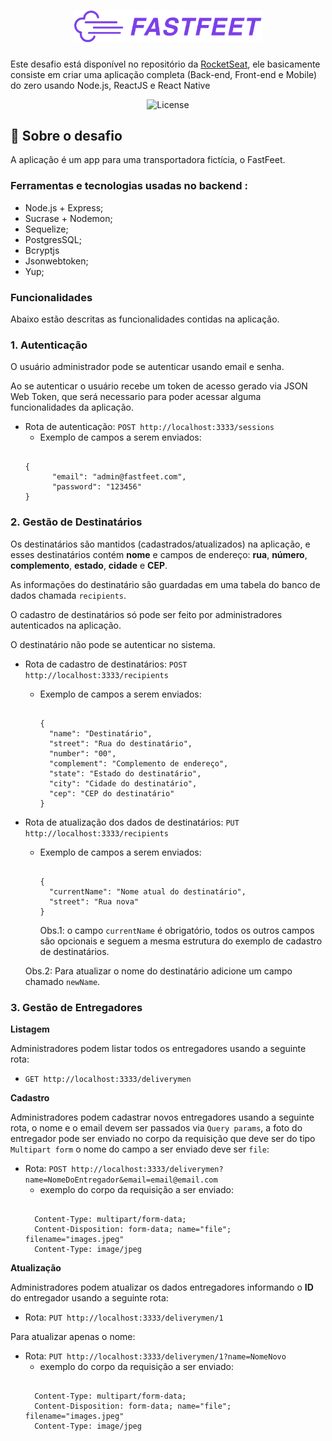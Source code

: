 <h1 align="center">
  <img alt="FastFeet Logo" title="Fastfeet" src=".github/logo.png" width="300px" />
</h1>

<p>Este desafio está disponível no repositório da <a href="https://github.com/Rocketseat">RocketSeat</a>, ele basicamente consiste em criar uma aplicação completa (Back-end, Front-end e Mobile) do zero usando Node.js, ReactJS e React Native</p>

<p align="center">
  <img alt="License" src="https://img.shields.io/badge/license-MIT-%2304D361">
</p>

## :rocket: Sobre o desafio

A aplicação é um app para uma transportadora fictícia, o FastFeet.

### **Ferramentas e tecnologias usadas no backend :**

- Node.js + Express;
- Sucrase + Nodemon;
- Sequelize;
- PostgresSQL;
- Bcryptjs
- Jsonwebtoken;
- Yup;

### **Funcionalidades**

Abaixo estão descritas as funcionalidades contidas na aplicação.

### **1. Autenticação**

O usuário administrador pode se autenticar usando email e senha.

Ao se autenticar o usuário recebe um token de acesso gerado via JSON Web Token, que será necessario para poder acessar alguma funcionalidades da aplicação.

- Rota de autenticação: `POST http://localhost:3333/sessions`
  - Exemplo de campos a serem enviados:
  <pre><code>
  {
  		"email": "admin@fastfeet.com",
  		"password": "123456"
  }
  </code></pre>

### **2. Gestão de Destinatários**

Os destinatários são mantidos (cadastrados/atualizados) na aplicação, e esses destinatários contém **nome** e campos de endereço: **rua**, **número**, **complemento**, **estado**, **cidade** e **CEP**.

As informações do destinatário são guardadas em uma tabela do banco de dados chamada `recipients`.

O cadastro de destinatários só pode ser feito por administradores autenticados na aplicação.

O destinatário não pode se autenticar no sistema.

- Rota de cadastro de destinatários: `POST http://localhost:3333/recipients`

  - Exemplo de campos a serem enviados:
    <pre><code>
    {
      "name": "Destinatário",
      "street": "Rua do destinatário",
      "number": "00",
      "complement": "Complemento de endereço",
      "state": "Estado do destinatário",
      "city": "Cidade do destinatário",
      "cep": "CEP do destinatário"
    }
    </code></pre>

- Rota de atualização dos dados de destinatários: `PUT http://localhost:3333/recipients`

  - Exemplo de campos a serem enviados:
    <pre><code>
    {
      "currentName": "Nome atual do destinatário",
      "street": "Rua nova"
    }
    </code></pre>
    Obs.1: o campo `currentName` é obrigatório, todos os outros campos são opcionais e seguem a mesma estrutura do exemplo de cadastro de destinatários.

  Obs.2: Para atualizar o nome do destinatário adicione um campo chamado `newName`.

### **3. Gestão de Entregadores**

**Listagem**

Administradores podem listar todos os entregadores usando a seguinte rota:

- `GET http://localhost:3333/deliverymen`

**Cadastro**

Administradores podem cadastrar novos entregadores usando a seguinte rota, o nome e o email devem ser passados via `Query params`, a foto do entregador pode ser enviado no corpo da requisição que deve ser do tipo `Multipart form` o nome do campo a ser enviado deve ser `file`:

- Rota: `POST http://localhost:3333/deliverymen?name=NomeDoEntregador&email=email@email.com`
  - exemplo do corpo da requisição a ser enviado:
  <pre><code>  
    Content-Type: multipart/form-data;
    Content-Disposition: form-data; name="file"; filename="images.jpeg"
    Content-Type: image/jpeg
  </code></pre>

**Atualização**

Administradores podem atualizar os dados entregadores informando o **ID** do entregador usando a seguinte rota:

- Rota: `PUT http://localhost:3333/deliverymen/1`
  <br>

Para atualizar apenas o nome:

- Rota: `PUT http://localhost:3333/deliverymen/1?name=NomeNovo`
  - exemplo do corpo da requisição a ser enviado:
  <pre><code>  
    Content-Type: multipart/form-data;
    Content-Disposition: form-data; name="file"; filename="images.jpeg"
    Content-Type: image/jpeg
  </code></pre>
